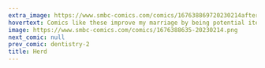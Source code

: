 ```yaml
---
extra_image: https://www.smbc-comics.com/comics/167638869720230214after.png
hovertext: Comics like these improve my marriage by being potential items in a divorce procedure.
image: https://www.smbc-comics.com/comics/1676388635-20230214.png
next_comic: null
prev_comic: dentistry-2
title: Herd
---
```


